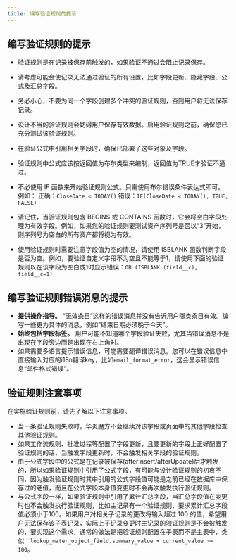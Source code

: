 ```yaml
---
title: 编写验证规则的提示
---
```


## 编写验证规则的提示

- 验证规则是在记录被保存前触发的，如果验证不通过会阻止记录保存。
- 请考虑可能会使记录无法通过验证的所有设置，比如字段更新、隐藏字段、公式及汇总字段。
- 务必小心，不要为同一个字段创建多个冲突的验证规则，否则用户将无法保存记录。
- 设计不当的验证规则会妨碍用户保存有效数据。启用验证规则之前，确保您已充分测试该验证规则。
- 在验证公式中引用相关字段时，确保已部署了这些对象及字段。
- 验证规则中公式应该按返回值为布尔类型来编制，返回值为TRUE才验证不通过。

- 不必使用 IF 函数来开始验证规则公式。只需使用布尔错误条件表达式即可。例如：
     正确：`CloseDate < TODAY()`
     错误：`IF(CloseDate < TODAY(), TRUE, FALSE)`

- 请记住，当验证规则包含 BEGINS 或 CONTAINS 函数时，它会将空白字段处理为有效字段。例如，如果您的验证规则要测试资产序列号是否以“3”开始，则序列号为空白的所有资产都将视为有效。
- 使用验证规则时需要注意字段值为空的情况，请使用 ISBLANK 函数判断字段是否为空。例如，要验证自定义字段不为空且不能等于1，请使用下面的验证规则以在该字段为空白或1时显示错误：`OR (ISBLANK (field__c), field__c=1)`
  
## 编写验证规则错误消息的提示

- **提供操作指导。** “无效条目”这样的错误消息并没有告诉用户哪类条目有效。编写一些更为具体的消息，例如“结束日期必须晚于今天”。
- **始终包括字段标签。** 用户可能不知道哪个字段验证失败，尤其当错误消息不是出现在字段旁边而是出现在右上角时。
- 如果需要多语言提示错误信息，可能需要翻译错误消息。您可以在错误信息中直接输入对应的i18n翻译key，比如`email_format_error`，这会显示错误信息“邮件格式错误”。

## 验证规则注意事项

在实施验证规则前，请先了解以下注意事项。

- 当一条验证规则失败时，华炎魔方不会继续对该字段或页面中的其他字段检查其他验证规则。
- 如果工作流规则、批准过程等配置了字段更新，且要更新的字段上正好配置了验证规则的话，当触发字段更新时，不会触发相关字段的验证规则。
- 由于公式字段中的公式是在记录被保存(afterInsert/afterUpdate)后才触发的，所以如果验证规则中引用了公式字段，有可能与设计验证规则的初衷不同，因为触发验证规则时其中引用的公式字段值可能是之前已经在数据库中保存过的老值，而且在公式字段本身值变更时不会再次触发执行验证规则。
- 与公式字段一样，如果验证规则中引用了累计汇总字段，当汇总字段值在变更时也不会触发执行验证规则，比如主记录有一个验证规则，要求累计汇总字段值必须小于100。如果用户对相关子记录的更改将输入超过 100 的值，希望用户无法保存该子表记录，实际上子记录变更时主记录的验证规则是不会被触发的，要实现这个需求，通常的做法是把验证规则配置在子表而不是主表中，类似：`lookup_mater_object_field.summary_value + current_value >= 100`。
